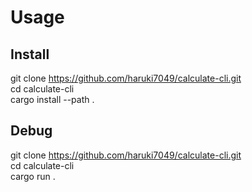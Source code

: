 # Usage
## Install
git clone https://github.com/haruki7049/calculate-cli.git  
cd calculate-cli  
cargo install --path .

## Debug
git clone https://github.com/haruki7049/calculate-cli.git  
cd calculate-cli  
cargo run .
